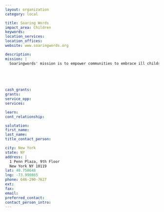 ```yaml
---
layout: organization
category: local

title: Soaring Words
impact_area: Children
keywords: 
location_services: 
location_offices: 
website: www.soaringwords.org

description: 
mission: |
  Soaringwords' mission is to empower communities to embrace ill children and families and inspire them to "never give up!" Doctors and hospitals provide medical care, while Soaringwords provides in-person and online support that boosts self-esteem and helps reduce isolation. These fun, creative and educational healing activities include: story telling, poetry, art, songs, photography. Soaringwords enlists the help of schools, community outreach centers and businesses to create meaningful experiences for chronically ill children. We embrace communities in public and private schools, community centers such as the Boys & Girls Clubs, JCCs and YMCAs, churches and synagogues, special-needs schools and after-school programs where children, families and seniors come together to do something positive to inspire ill children to "never give up!"

  

  

cash_grants: 
grants: 
service_opp: 
services: 

learn: 
cont_relationship: 

salutation: 
first_name: 
last_name: 
title_contact_person: 

city: New York
state: NY
address: |
  1 Penn Plaza, 9th Floor     
  New York NY 10119
lat: 40.750648
lng: -73.990865
phone: 646-290-7627
ext: 
fax: 
email: 
preferred_contact: 
contact_person_intro: 
---
```

